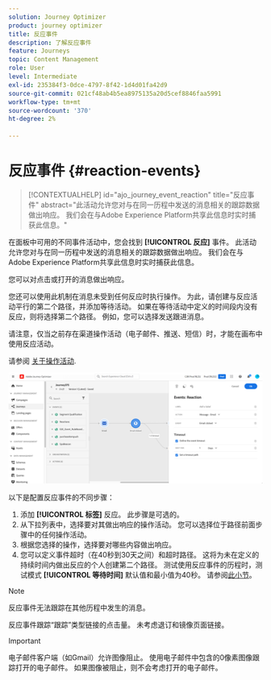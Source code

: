 ```yaml
---
solution: Journey Optimizer
product: journey optimizer
title: 反应事件
description: 了解反应事件
feature: Journeys
topic: Content Management
role: User
level: Intermediate
exl-id: 235384f3-0dce-4797-8f42-1d4d01fa42d9
source-git-commit: 021cf48ab4b5ea8975135a20d5cef8846faa5991
workflow-type: tm+mt
source-wordcount: '370'
ht-degree: 2%

---
```


# 反应事件 {#reaction-events}

>[!CONTEXTUALHELP]
>id="ajo_journey_event_reaction"
>title="反应事件"
>abstract="此活动允许您对与在同一历程中发送的消息相关的跟踪数据做出响应。 我们会在与Adobe Experience Platform共享此信息时实时捕获此信息。"

在面板中可用的不同事件活动中，您会找到 **[!UICONTROL 反应]** 事件。 此活动允许您对与在同一历程中发送的消息相关的跟踪数据做出响应。 我们会在与Adobe Experience Platform共享此信息时实时捕获此信息。

您可以对点击或打开的消息做出响应。

您还可以使用此机制在消息未受到任何反应时执行操作。 为此，请创建与反应活动平行的第二个路径，并添加等待活动。 如果在等待活动中定义的时间段内没有反应，则将选择第二个路径。 例如，您可以选择发送跟进消息。

请注意，仅当之前存在渠道操作活动（电子邮件、推送、短信）时，才能在画布中使用反应活动。

请参阅 [关于操作活动](../building-journeys/about-journey-activities.md#action-activities).

![](assets/journey45.png)

以下是配置反应事件的不同步骤：

1. 添加 **[!UICONTROL 标签]** 反应。 此步骤是可选的。
1. 从下拉列表中，选择要对其做出响应的操作活动。 您可以选择位于路径前面步骤中的任何操作活动。
1. 根据您选择的操作，选择要对哪些内容做出响应。
1. 您可以定义事件超时（在40秒到30天之间）和超时路径。 这将为未在定义的持续时间内做出反应的个人创建第二个路径。 测试使用反应事件的历程时，测试模式 **[!UICONTROL 等待时间]** 默认值和最小值为40秒。 请参阅[此小节](../building-journeys/testing-the-journey.md)。

>[!NOTE]
>
>
>反应事件无法跟踪在其他历程中发生的消息。
>
>反应事件跟踪“跟踪”类型链接的点击量。 未考虑退订和镜像页面链接。

>[!IMPORTANT]
>
>电子邮件客户端（如Gmail）允许图像阻止。 使用电子邮件中包含的0像素图像跟踪打开的电子邮件。 如果图像被阻止，则不会考虑打开的电子邮件。
